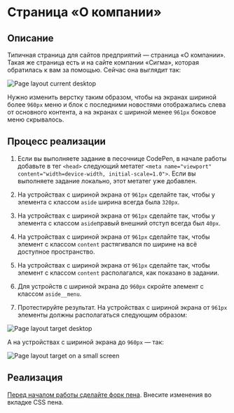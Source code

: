 # Страница «О компании»

## Описание

Типичная страница для сайтов предприятий — страница «О компании». Такая же страница есть и на сайте компании «Сигма», которая обратилась к вам за помощью. Сейчас она выглядит так:

![Page layout current desktop](../../sources/adaptive-images-about-current.jpg)

Нужно изменить верстку таким образом, чтобы на экранах шириной более `960px` меню и блок с последними новостями отображались слева от основного контента, а на экранах с шириной менее `961px` боковое меню скрывалось.

## Процесс реализации
1. Если вы выполняете задание в песочнице CodePen, в начале работы добавьте в тег `<head>` следующий метатег `<meta name="viewport" content="width=device-width, initial-scale=1.0">`. Если вы выполняете задание локально, этот метатег уже добавлен.

2. На устройствах с шириной экрана от `961px` сделайте так, чтобы у элемента с классом `aside` ширина всегда была `320px`.

3. На устройствах с шириной экрана от `961px` сделайте так, чтобы у элемента с классом `aside`правый внешний отступ всегда был `40px`.

4. На устройствах с шириной экрана от `961px` сделайте так, чтобы элемент с классом `content` растягивался по ширине на всё доступное пространство.

5. На устройствах с шириной экрана от `961px` сделайте так, чтобы элемент с классом `content` располагался, как показано в задании.

6. Для устройств с шириной экрана до `960px` скройте элемент с классом `aside__menu`.

7. Протестируйте результат. На устройствах с шириной экрана от `961px` элементы должны располагаться следующим образом:

![Page layout target desktop](../../sources/adaptive-images-about-step0.jpg)

А на устройствах с шириной экрана до `960px` — так:

![Page layout target on a small screen](../../sources/adaptive-images-about-step1.jpg)

## Реализация

[Перед началом работы сделайте форк пена](https://codepen.io/Netology/pen/GOwwaN). Внесите изменения во вкладке CSS пена.
